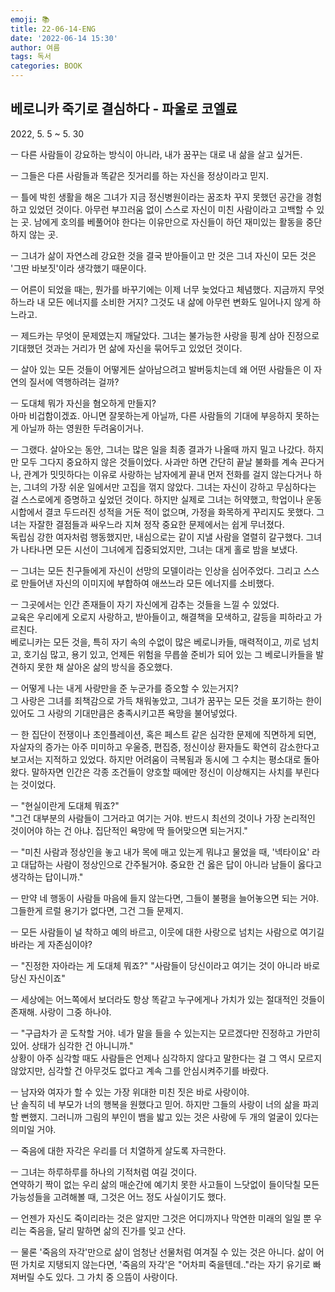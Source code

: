 ```yaml
---
emoji: 📚  
title: 22-06-14-ENG  
date: '2022-06-14 15:30'  
author: 여름  
tags: 독서  
categories: BOOK
---
```

## 베로니카 죽기로 결심하다 - 파울로 코엘료
2022, 5. 5 ~ 5. 30  

 ㅡ 다른 사람들이 강요하는 방식이 아니라, 내가 꿈꾸는 대로 내 삶을 살고 싶거든.  

ㅡ 그들은 다른 사람들과 똑같은 짓거리를 하는 자신을 정상이라고 믿지.

ㅡ 틀에 박힌 생활을 해온 그녀가 지금 정신병원이라는 꿈조차 꾸지 못했던 공간을 경험하고 있었던 것이다.
아무런 부끄러움 없이 스스로 자신이 미친 사람이라고 고백할 수 있는 곳. 남에게 호의를 베풀어야 한다는 이유만으로
자신들이 하던 재미있는 활동을 중단하지 않는 곳.  

ㅡ 그녀가 삶이 자연스레 강요한 것을 결국 받아들이고 만 것은 그녀 자신이 모든 것은 '그딴 바보짓'이라 생각했기 때문이다.
  

ㅡ 어른이 되었을 때는, 뭔가를 바꾸기에는 이제 너무 늦었다고 체념했다. 
지금까지 무엇 하느라 내 모든 에너지를 소비한 거지? 그것도 내 삶에 아무런 변화도 일어나지 않게 하느라고.

ㅡ 제드카는 무엇이 문제였는지 깨달았다. 그녀는 불가능한 사랑을 핑계 삼아 진정으로 기대했던 것과는 거리가 먼 삶에 자신을 묶어두고 있었던 것이다.

ㅡ 살아 있는 모든 것들이 어떻게든 살아남으려고 발버둥치는데 왜 어떤 사람들은 이 자연의 질서에 역행하려는 걸까?

ㅡ 도대체 뭐가 자신을 혐오하게 만들지?  
아마 비겁함이겠죠. 아니면 잘못하는게 아닐까, 다른 사람들의 기대에 부응하지 못하는게 아닐까 하는 영원한 두려움이거나.

ㅡ 그랬다. 살아오는 동안, 그녀는 많은 일을 최종 결과가 나올때 까지 밀고 나갔다. 하지만 모두 그다지 중요하지 않은 것들이었다.
사과만 하면 간단히 끝날 불화를 계속 끈다거나, 관계가 밋밋하다는 이유로 사랑하는 남자에게 끝내 먼저 전화를 걸지 않는다거나 하는, 
그녀의 가장 쉬운 일에서만 고집을 꺾지 않았다. 그녀는 자신이 강하고 무심하다는 걸 스스로에게 증명하고 싶었던 것이다. 
하지만 실제로 그녀는 허약했고, 학업이나 운동시합에서 결코 두드러진 성적을 거둔 적이 없으며, 가정을 화목하게 꾸리지도 못했다.
그녀는 자잘한 결점들과 싸우느라 지쳐 정작 중요한 문제에서는 쉽게 무너졌다.   
독립심 강한 여자처럼 행동했지만, 내심으로는 같이 지낼 사람을 열렬히 갈구했다. 
그녀가 나타나면 모든 시선이 그녀에게 집중되었지만, 그녀는 대게 홀로 밤을 보냈다.
  
ㅡ 그녀는 모든 친구들에게 자신이 선망의 모델이라는 인상을 심어주었다. 
그리고 스스로 만들어낸 자신의 이미지에 부합하여 애쓰느라 모든 에너지를 소비했다.

ㅡ 그곳에서는 인간 존재들이 자기 자신에게 감추는 것들을 느낄 수 있었다.   
교육은 우리에게 오로지 사랑하고, 받아들이고, 해결책을 모색하고, 갈등을 피하라고 가르친다.  
베로니카는 모든 것을, 특히 자기 속의 수없이 많은 베로니카들, 매력적이고, 끼로 넘치고, 호기심 많고, 용기 있고,
언제든 위험을 무릅쓸 준비가 되어 있는 그 베로니카들을 발견하지 못한 채 살아온 삶의 방식을 증오했다.

ㅡ 어떻게 나는 내게 사랑만을 준 누군가를 증오할 수 있는거지?  
그 사랑은 그녀를 죄책감으로 가득 채워놓았고, 그녀가 꿈꾸는 모든 것을 포기하는 한이 있어도 
그 사랑의 기대만큼은 충족시키고픈 욕망을 불어넣었다. 

ㅡ 한 집단이 전쟁이나 초인플레이션, 혹은 페스트 같은 심각한 문제에 직면하게 되면, 자살자의 증가는 아주 미미하고
우울증, 편집증, 정신이상 환자들도 확연히 감소한다고 보고서는 지적하고 있었다. 
하지만 어려움이 극복됨과 동시에 그 수치는 평소대로 돌아왔다. 
말하자면 인간은 각종 조건들이 양호할 때에만 정신이 이상해지는 사치를 부린다는 것이었다.

ㅡ "현실이란게 도대체 뭐죠?"  
"그건 대부분의 사람들이 그거라고 여기는 거야. 반드시 최선의 것이나 가장 논리적인
것이어야 하는 건 아냐. 집단적인 욕망에 딱 들어맞으면 되는거지."

ㅡ "미친 사람과 정상인을 놓고 내가 목에 매고 있는게 뭐냐고 물었을 때, '넥타이요' 라고 대답하는 사람이 정상인으로 간주될거야.
중요한 건 옳은 답이 아니라 남들이 옳다고 생각하는 답이니까."

ㅡ 만약 네 행동이 사람들 마음에 들지 않는다면, 그들이 불평을 늘어놓으면 되는 거야. 그들한게 르럴 용기가 없다면,
그건 그들 문제지.

ㅡ 모든 사람들이 널 착하고 예의 바르고, 이웃에 대한 사랑으로 넘치는 사람으로 여기길 바라는 게 자존심이야?

ㅡ "진정한 자아라는 게 도대체 뭐죠?" "사람들이 당신이라고 여기는 것이 아니라 바로 당신 자신이죠"

ㅡ 세상에는 어느쪽에서 보더라도 항상 똑같고 누구에게나 가치가 있는 절대적인 것들이 존재해. 사랑이 그중 하나야.

ㅡ "구급차가 곧 도착할 거야. 네가 말을 들을 수 있는지는 모르겠다만 진정하고 가만히 있어. 상태가 심각한 건 아니니까."  
상황이 아주 심각할 때도 사람들은 언제나 심각하지 않다고 말한다는 걸 그 역시 모르지 않았지만, 
심각할 건 아무것도 없다고 계속 그를 안심시켜주기를 바랐다.

ㅡ 남자와 여자가 할 수 있는 가장 위대한 미친 짓은 바로 사랑이야.  
난 솔직히 네 부모가 너의 행복을 원했다고 믿어. 하지만 그들의 사랑이 너의 삶을 파괴할 뻔했지.
그러니까 그림의 부인이 뱀을 밟고 있는 것은 사랑에 두 개의 얼굴이 있다는 의미일 거야.

ㅡ 죽음에 대한 자각은 우리를 더 치열하게 살도록 자극한다.

ㅡ 그녀는 하루하루를 하나의 기적처럼 여길 것이다.    
연약하기 짝이 없는 우리 삶의 매순간에 예기치 못한 사고들이 느닷없이
들이닥칠 모든 가능성들을 고려해볼 때, 그것은 어느 정도 사실이기도 했다.

ㅡ 언젠가 자신도 죽이리라는 것은 알지만 그것은 어디까지나 막연한 미래의 일일 뿐 우리는 죽음을,
달리 말하면 삶의 진가를 잊고 산다.

ㅡ 물론 '죽음의 자각'만으로 삶이 엄청난 선물처럼 여겨질 수 있는 것은 아니다.
삶이 어떤 가치로 지탱되지 않는다면, '죽음의 자각'은 "어차피 죽을텐데.."라는 자기 유기로 빠져버릴 수도 있다.
그 가치 중 으뜸이 사랑이다.